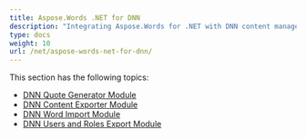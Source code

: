 ```yaml
---
title: Aspose.Words .NET for DNN
description: "Integrating Aspose.Words for .NET with DNN content management systems."
type: docs
weight: 10
url: /net/aspose-words-net-for-dnn/
---
```


This section has the following topics:

- [DNN Quote Generator Module](/words/net/dnn-quote-generator-module/)
- [DNN Content Exporter Module](/words/net/dnn-content-exporter-module/)
- [DNN Word Import Module](/words/net/dnn-word-import-module/)
- [DNN Users and Roles Export Module](/words/net/dnn-users-and-roles-export-module/)
